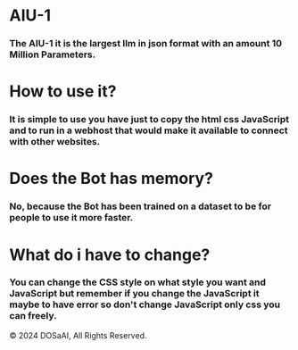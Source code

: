 # AIU-1
### The AIU-1 it is the largest llm in json format with an amount 10 Million Parameters.

# How to use it?
### It is simple to use you have just to copy the html css JavaScript and to run in a webhost that would make it available to connect with other websites.

# Does the Bot has memory?
### No, because the Bot has been trained on a dataset to be for people to use it more faster.

# What do i have to change?
### You can change the CSS style on what style you want and JavaScript but remember if you change the JavaScript it maybe to have error so don't change JavaScript only css you can freely.

© 2024 DOSaAI, All Rights Reserved.
